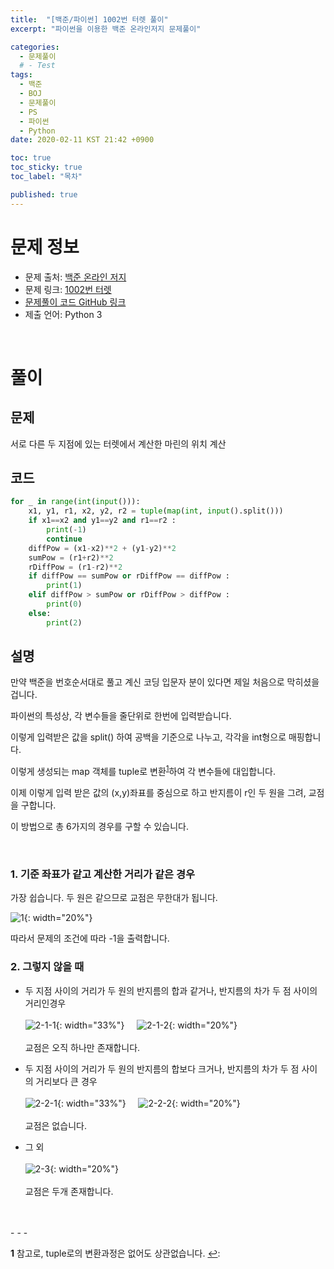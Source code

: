 ```yaml
---
title:  "[백준/파이썬] 1002번 터렛 풀이"
excerpt: "파이썬을 이용한 백준 온라인저지 문제풀이"

categories:
  - 문제풀이
  # - Test
tags:
  - 백준
  - BOJ
  - 문제풀이
  - PS
  - 파이썬
  - Python
date: 2020-02-11 KST 21:42 +0900

toc: true
toc_sticky: true
toc_label: "목차"

published: true
---
```


# 문제 정보
 - 문제 출처: [백준 온라인 저지](boj.kr)
 - 문제 링크: [1002번 터렛](https://www.acmicpc.net/problem/1002)
 - [문제풀이 코드 GitHub 링크](https://github.com/NeoMindStd/CodingLife)
 - 제출 언어: Python 3
 
 <br>

# 풀이

## 문제
서로 다른 두 지점에 있는 터렛에서 계산한 마린의 위치 계산

## 코드

```python
for _ in range(int(input())):
    x1, y1, r1, x2, y2, r2 = tuple(map(int, input().split()))
    if x1==x2 and y1==y2 and r1==r2 :
        print(-1)
        continue
    diffPow = (x1-x2)**2 + (y1-y2)**2
    sumPow = (r1+r2)**2
    rDiffPow = (r1-r2)**2
    if diffPow == sumPow or rDiffPow == diffPow :
        print(1)
    elif diffPow > sumPow or rDiffPow > diffPow :
        print(0)
    else:
        print(2)            

```

## 설명
만약 백준을 번호순서대로 풀고 계신 코딩 입문자 분이 있다면 제일 처음으로 막히셨을 겁니다.

파이썬의 특성상, 각 변수들을 줄단위로 한번에 입력받습니다.

이렇게 입력받은 값을 split() 하여 공백을 기준으로 나누고, 각각을 int형으로 매핑합니다.

이렇게 생성되는 map 객체를 tuple로 변환<sup id="tupleH">[1](#tupleT)</sup>하여 각 변수들에 대입합니다.

이제 이렇게 입력 받은 값의 (x,y)좌표를 중심으로 하고 반지름이 r인 두 원을 그려, 교점을 구합니다.

이 방법으로 총 6가지의 경우를 구할 수 있습니다.

<br>

### 1. 기준 좌표가 같고 계산한 거리가 같은 경우
가장 쉽습니다. 두 원은 같으므로 교점은 무한대가 됩니다.

![1](/assets/images/posts/boj1002/1.png){: width="20%"}

따라서 문제의 조건에 따라 -1을 출력합니다.
<br>

### 2. 그렇지 않을 때
* 두 지점 사이의 거리가 두 원의 반지름의 합과 같거나, 반지름의 차가 두 점 사이의 거리인경우<br><br>
![2-1-1](/assets/images/posts/boj1002/2-1-1.png){: width="33%"}&nbsp;&nbsp;&nbsp;&nbsp;
![2-1-2](/assets/images/posts/boj1002/2-1-2.png){: width="20%"}<br><br>
교점은 오직 하나만 존재합니다.


* 두 지점 사이의 거리가 두 원의 반지름의 합보다 크거나, 반지름의 차가 두 점 사이의 거리보다 큰 경우<br><br>
![2-2-1](/assets/images/posts/boj1002/2-2-1.png){: width="33%"}&nbsp;&nbsp;&nbsp;&nbsp;
![2-2-2](/assets/images/posts/boj1002/2-2-2.png){: width="20%"}<br><br>
교점은 없습니다.

* 그 외<br><br>
![2-3](/assets/images/posts/boj1002/2-3.png){: width="20%"}<br><br>
교점은 두개 존재합니다.

<br>
<br>
- - - 

<b id="tupleT">1</b> 참고로, tuple로의 변환과정은 없어도 상관없습니다.
 [↩](#tupleH): 
